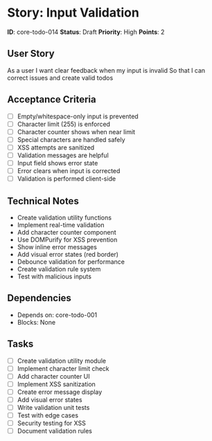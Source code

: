 # Story: Input Validation

**ID**: core-todo-014
**Status**: Draft
**Priority**: High
**Points**: 2

## User Story
As a user
I want clear feedback when my input is invalid
So that I can correct issues and create valid todos

## Acceptance Criteria
- [ ] Empty/whitespace-only input is prevented
- [ ] Character limit (255) is enforced
- [ ] Character counter shows when near limit
- [ ] Special characters are handled safely
- [ ] XSS attempts are sanitized
- [ ] Validation messages are helpful
- [ ] Input field shows error state
- [ ] Error clears when input is corrected
- [ ] Validation is performed client-side

## Technical Notes
- Create validation utility functions
- Implement real-time validation
- Add character counter component
- Use DOMPurify for XSS prevention
- Show inline error messages
- Add visual error states (red border)
- Debounce validation for performance
- Create validation rule system
- Test with malicious inputs

## Dependencies
- Depends on: core-todo-001
- Blocks: None

## Tasks
- [ ] Create validation utility module
- [ ] Implement character limit check
- [ ] Add character counter UI
- [ ] Implement XSS sanitization
- [ ] Create error message display
- [ ] Add visual error states
- [ ] Write validation unit tests
- [ ] Test with edge cases
- [ ] Security testing for XSS
- [ ] Document validation rules